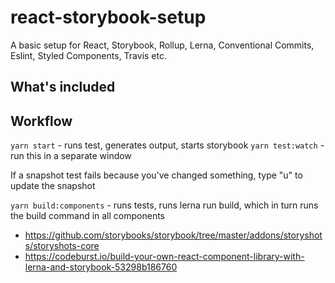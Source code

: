 # react-storybook-setup
A basic setup for React, Storybook, Rollup, Lerna, Conventional Commits, Eslint, Styled Components, Travis etc.

What's included
---------------

Workflow
--------

`yarn start` - runs test, generates output, starts storybook
`yarn test:watch` - run this in a separate window

If a snapshot test fails because you've changed something, type "u" to update the snapshot

`yarn build:components` - runs tests, runs lerna run build, which in turn runs the build command in all components


- https://github.com/storybooks/storybook/tree/master/addons/storyshots/storyshots-core
- https://codeburst.io/build-your-own-react-component-library-with-lerna-and-storybook-53298b186760
